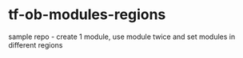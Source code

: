# tf-ob-modules-regions
sample repo - create 1 module, use module twice and set modules in different regions

